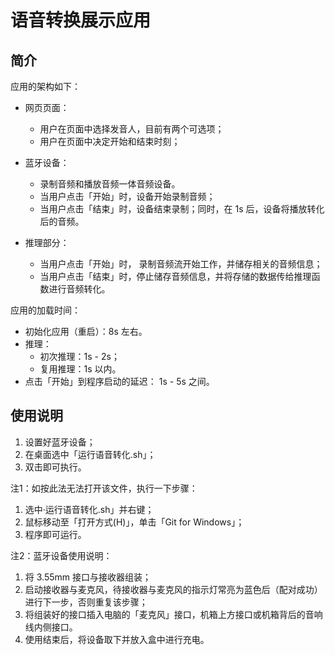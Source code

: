 # 语音转换展示应用

## 简介

应用的架构如下：

+ 网页页面：
  
  + 用户在页面中选择发音人，目前有两个可选项；
  + 用户在页面中决定开始和结束时刻；
  
+ 蓝牙设备：
  
  + 录制音频和播放音频一体音频设备。
  + 当用户点击「开始」时，设备开始录制音频；
  + 当用户点击「结束」时，设备结束录制；同时，在 1s 后，设备将播放转化后的音频。

+ 推理部分：
  
  + 当用户点击「开始」时， 录制音频流开始工作，并储存相关的音频信息；
  + 当用户点击「结束」时，停止储存音频信息，并将存储的数据传给推理函数进行音频转化。

应用的加载时间：

+ 初始化应用（重启）：8s 左右。
+ 推理：
  + 初次推理：1s - 2s；
  + 复用推理：1s 以内。
+ 点击「开始」到程序启动的延迟： 1s - 5s 之间。

## 使用说明

1. 设置好蓝牙设备；
2. 在桌面选中「运行语音转化.sh」；
3. 双击即可执行。

注1：如按此法无法打开该文件，执行一下步骤：

  1. 选中·运行语音转化.sh」并右键；
  2. 鼠标移动至「打开方式(H)」，单击「Git for Windows」；
  3. 程序即可运行。

注2：蓝牙设备使用说明：

  1. 将 3.55mm 接口与接收器组装；
  2. 启动接收器与麦克风，待接收器与麦克风的指示灯常亮为蓝色后（配对成功）进行下一步，否则重复该步骤；
  3. 将组装好的接口插入电脑的「麦克风」接口，机箱上方接口或机箱背后的音响线内侧接口。
  4. 使用结束后，将设备取下并放入盒中进行充电。
  